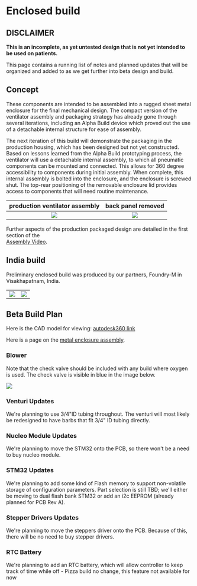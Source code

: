 # Enclosed build

## DISCLAIMER

**This is an incomplete, as yet untested design that is not yet intended to be used on patients.**

This page contains a running list of notes and planned updates that will be organized and added to as we get further into beta design and build.

## Concept

These components are intended to be assembled into a rugged sheet metal enclosure for the final mechanical design. The
compact version of the ventilator assembly and packaging strategy has already gone through several iterations,
including an Alpha Build device which proved out the use of a detachable internal structure for ease of assembly.

The next iteration of this build will demonstrate the packaging in the production housing, which has been designed but
not yet constructed. Based on lessons learned from the Alpha Build prototyping process, the ventilator will use a
detachable internal assembly, to which all pneumatic components can be mounted and connected. This allows for 360
degree accessibility to components during initial assembly. When complete, this internal assembly is bolted into the
enclosure, and the enclosure is screwed shut. The top-rear positioning of the removable enclosure lid provides
access to components that will need routine maintenance.

| production ventilator assembly    |  back panel removed   |
|:---:|:---:|
| ![](images/enclosed_rendering_face.png) | ![](images/enclosed_rendering_open_back.png)  |


Further aspects of the production packaged design are detailed in the first section of the\
[Assembly Video](https://youtu.be/2hdV5CWcLb4).

## India build

Preliminary enclosed build was produced by our partners, Foundry-M in Visakhapatnam, India.

|     |     |
|:---:|:---:|
|![](images/India_build_yellow.jpeg) | ![](images/India_build_open_back.jpeg)  |


## Beta Build Plan

Here is the CAD model for viewing: [autodesk360 link](https://a360.co/2PTyRzh)

Here is a page on the [metal enclosure assembly](enclosure).

### Blower

Note that the check valve should be included with any build where oxygen is used. The check valve is visible in blue in the image below.

![](images/blower_check_valve.png)

### Venturi Updates

We're planning to use 3/4"ID tubing throughout. The venturi will most likely be redesigned to have barbs that fit 3/4" ID tubing directly.

### Nucleo Module Updates

We're planning to move the STM32 onto the PCB, so there won't be a need to buy nucleo module.

### STM32 Updates

We're planning to add some kind of Flash memory to support non-volatile storage of configuration parameters. Part selection is still TBD; we'll either be moving to dual flash bank STM32 or add an i2c EEPROM (already planned for PCB Rev A).

### Stepper Drivers Updates

We're planning to move the steppers driver onto the PCB. Because of this, there will be no need to buy stepper drivers.

### RTC Battery

We're planning to add an RTC battery, which will allow controller to keep track of time while off - Pizza build no change, this feature not available for now
